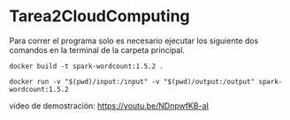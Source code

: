 # Tarea2CloudComputing

Para correr el programa solo es necesario ejecutar los siguiente dos comandos en la terminal de la carpeta principal.

```
docker build -t spark-wordcount:1.5.2 .

docker run -v "$(pwd)/input:/input" -v "$(pwd)/output:/output" spark-wordcount:1.5.2
```

video de demostración: https://youtu.be/NDnpwfKB-aI
